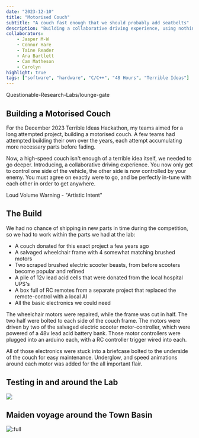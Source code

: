 ```yaml
---
date: "2023-12-10"
title: "Motorised Couch"
subtitle: "A couch fast enough that we should probably add seatbelts"
description: "Building a collaborative driving experience, using nothing but a couch, a wheelchair, two electric scooters, a recycled UPS, and a suspicious briefcase."
collaborators:
    - Jasper M-W
    - Connor Hare
    - Taine Reader
    - Ara Bartlett
    - Cam Matheson
    - Carolyn
highlight: true
tags: ["software", "hardware", "C/C++", "48 Hours", "Terrible Ideas"]
---
```


<script lang="ts">
    import MarkdownLink from "$md/MarkdownLink.svelte";
    import HighlightedBlock from "$md/HighlightedBlock.svelte";

    import YoutubeEmbed from "$md/YoutubeEmbed.svelte";
</script>


<MarkdownLink href="https://github.com/Questionable-Research-Labs/lounge-gate">Questionable-Research-Labs/lounge-gate</MarkdownLink>


## Building a Motorised Couch
For the December 2023 Terrible Ideas Hackathon, my teams aimed for a long attempted project, building a motorised couch. A few teams had attempted building their own over the years, each attempt accumulating more necessary parts before fading.

Now, a high-speed couch isn't enough of a terrible idea itself, we needed to go deeper. Introducing, a collaborative driving experience. You now only get to control one side of the vehicle, the other side is now controlled by your enemy. You must agree on exactly were to go, and be perfectly in-tune with each other in order to get anywhere. 

<HighlightedBlock style="warning">
    <span slot="header">Loud Volume Warning - "Artistic Intent"</span>
</HighlightedBlock>
<YoutubeEmbed videoID="EpDFLeyvnqQ"/>

## The Build
We had no chance of shipping in new parts in time during the competition, so we had to work within the parts we had at the lab:
 - A couch donated for this exact project a few years ago
 - A salvaged wheelchair frame with 4 somewhat matching brushed motors
 - Two scraped brushed electric scooter beasts, from before scooters become popular and refined
 - A pile of 12v lead acid cells that were donated from the local hospital UPS's
 - A box full of RC remotes from a separate project that replaced the remote-control with a local AI
 - All the basic electronics we could need

The wheelchair motors were repaired, while the frame was cut in half. The two half were bolted to each side of the couch frame. The motors were driven by two of the salvaged electric scooter motor-controller, which were powered of a 48v lead acid battery bank. Those motor controllers were plugged into an arduino each, with a RC controller trigger wired into each.

All of those electronics were stuck into a briefcase bolted to the underside of the couch for easy maintenance. Underglow, and speed animations around each motor was added for the all important flair.

## Testing in and around the Lab

![](./BuildPhotos/)


## Maiden voyage around the Town Basin

![:full](./TownBasinPhotos/)

<YoutubeEmbed shortMode={true} videoID="ZUqfRdzU0HQ"/>
